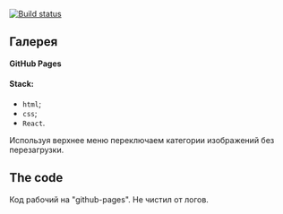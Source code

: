 
[![Build status](https://ci.appveyor.com/api/projects/status/sef81ti39badqlah?svg=true)](https://ci.appveyor.com/project/Tryd0g0lik/gallery)
## Галерея

**GitHub Pages**

#### Stack: 
- `html`;
- `css`;
- `React`.

Используя верхнее меню переключаем категории изображений без перезагрузки.

## The code
Код рабочий на "github-pages". Не чистил от логов.
